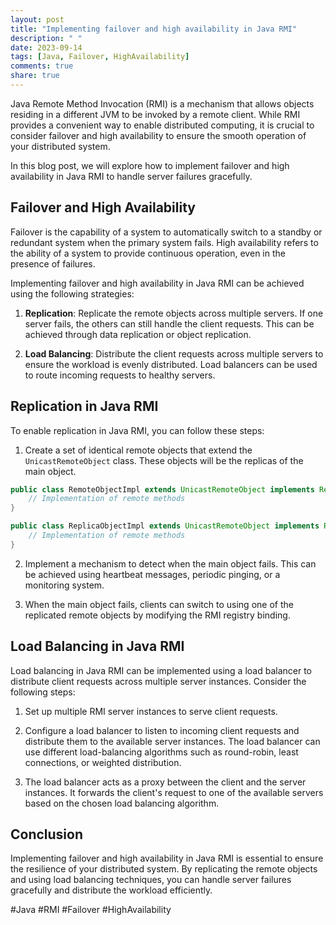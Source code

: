 ```yaml
---
layout: post
title: "Implementing failover and high availability in Java RMI"
description: " "
date: 2023-09-14
tags: [Java, Failover, HighAvailability]
comments: true
share: true
---
```


Java Remote Method Invocation (RMI) is a mechanism that allows objects residing in a different JVM to be invoked by a remote client. While RMI provides a convenient way to enable distributed computing, it is crucial to consider failover and high availability to ensure the smooth operation of your distributed system.

In this blog post, we will explore how to implement failover and high availability in Java RMI to handle server failures gracefully.

## Failover and High Availability

Failover is the capability of a system to automatically switch to a standby or redundant system when the primary system fails. High availability refers to the ability of a system to provide continuous operation, even in the presence of failures.

Implementing failover and high availability in Java RMI can be achieved using the following strategies:

1. **Replication**: Replicate the remote objects across multiple servers. If one server fails, the others can still handle the client requests. This can be achieved through data replication or object replication. 

2. **Load Balancing**: Distribute the client requests across multiple servers to ensure the workload is evenly distributed. Load balancers can be used to route incoming requests to healthy servers.

## Replication in Java RMI

To enable replication in Java RMI, you can follow these steps:

1. Create a set of identical remote objects that extend the `UnicastRemoteObject` class. These objects will be the replicas of the main object.
```java
public class RemoteObjectImpl extends UnicastRemoteObject implements RemoteObject {
    // Implementation of remote methods
}

public class ReplicaObjectImpl extends UnicastRemoteObject implements RemoteObject {
    // Implementation of remote methods
}
```

2. Implement a mechanism to detect when the main object fails. This can be achieved using heartbeat messages, periodic pinging, or a monitoring system.

3. When the main object fails, clients can switch to using one of the replicated remote objects by modifying the RMI registry binding.

## Load Balancing in Java RMI

Load balancing in Java RMI can be implemented using a load balancer to distribute client requests across multiple server instances. Consider the following steps:

1. Set up multiple RMI server instances to serve client requests.

2. Configure a load balancer to listen to incoming client requests and distribute them to the available server instances. The load balancer can use different load-balancing algorithms such as round-robin, least connections, or weighted distribution.

3. The load balancer acts as a proxy between the client and the server instances. It forwards the client's request to one of the available servers based on the chosen load balancing algorithm.

## Conclusion

Implementing failover and high availability in Java RMI is essential to ensure the resilience of your distributed system. By replicating the remote objects and using load balancing techniques, you can handle server failures gracefully and distribute the workload efficiently.

#Java #RMI #Failover #HighAvailability